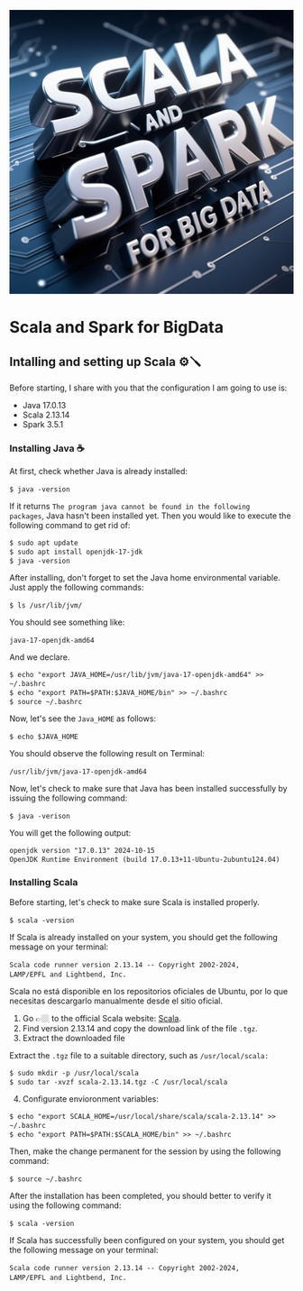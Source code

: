![](https://raw.githubusercontent.com/gabrielfernando01/scala_and_spark_for_bd/main/image/cover.jpg)

# Scala and Spark for BigData

## Intalling and setting up Scala ⚙️🪛

Before starting, I share with you that the configuration I am going to use is:

- Java 17.0.13
- Scala 2.13.14
- Spark 3.5.1

### Installing Java ☕

 At first, check whether Java is already installed:
 
 <code>$ java -version</code>
 
 If it returns <code>The program java cannot be found in the following packages</code>, Java hasn't been installed yet. Then you would like to execute the following command to get rid of:

```
$ sudo apt update
$ sudo apt install openjdk-17-jdk
$ java -version
```

After installing, don't forget to set the Java home environmental variable. Just apply the following commands:

<code>$ ls /usr/lib/jvm/ </code>

You should see something like:

<code>java-17-openjdk-amd64</code>

And we declare.

```
$ echo "export JAVA_HOME=/usr/lib/jvm/java-17-openjdk-amd64" >> ~/.bashrc
$ echo "export PATH=$PATH:$JAVA_HOME/bin" >> ~/.bashrc
$ source ~/.bashrc
```

Now, let's see the <code>Java_HOME</code> as follows:

<code>$ echo $JAVA_HOME</code>

You should observe the following result on Terminal:

<code>/usr/lib/jvm/java-17-openjdk-amd64</code>

Now, let's check to make sure that Java has been installed successfully by issuing the following command:

<code>$ java -verison</code>

You will get the following output:

```
openjdk version "17.0.13" 2024-10-15
OpenJDK Runtime Environment (build 17.0.13+11-Ubuntu-2ubuntu124.04)
```

### Installing Scala

 Before starting, let's check to make sure Scala is installed properly.
 
 <code>$ scala -version</code>
 
If Scala is already installed on your system, you should get the following message on your terminal:

<code>Scala code runner version 2.13.14 -- Copyright 2002-2024, LAMP/EPFL and Lightbend, Inc.</code>

Scala no está disponible en los repositorios oficiales de Ubuntu, por lo que necesitas descargarlo manualmente desde el sitio oficial. 

1. Go 👉🏼 to the official Scala website: [Scala](https://www.scala-lang.org/).
2. Find version 2.13.14 and copy the download link of the file <code>.tgz</code>.
3. Extract the downloaded file

Extract the <code>.tgz</code> file to a suitable directory, such as <code>/usr/local/scala:</code>

```
$ sudo mkdir -p /usr/local/scala
$ sudo tar -xvzf scala-2.13.14.tgz -C /usr/local/scala
```

4. Configurate envioronment variables:

```
$ echo "export SCALA_HOME=/usr/local/share/scala/scala-2.13.14" >> ~/.bashrc
$ echo "export PATH=$PATH:$SCALA_HOME/bin" >> ~/.bashrc
```

Then, make the change permanent for the session by using the following command:

<code>$ source ~/.bashrc</code>

After the installation has been completed, you should better to verify it using the following command:

<code>$ scala -version</code>

If Scala has successfully been configured on your system, you should get the following message on your terminal:

<code>Scala code runner version 2.13.14 -- Copyright 2002-2024, LAMP/EPFL and Lightbend, Inc.</code>

